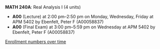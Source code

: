 **MATH 240A**: Real Analysis I (4 units)

- **A00** (Lecture) at 2:00 pm–2:50 pm on Monday, Wednesday, Friday at APM 5402 by Ebenfelt, Peter F (A00058837)
- **A00** (Final Exam) at 3:00 pm–5:59 pm on Wednesday at APM 5402 by Ebenfelt, Peter F (A00058837)

[Enrollment numbers over time](./MATH240A.tsv)
